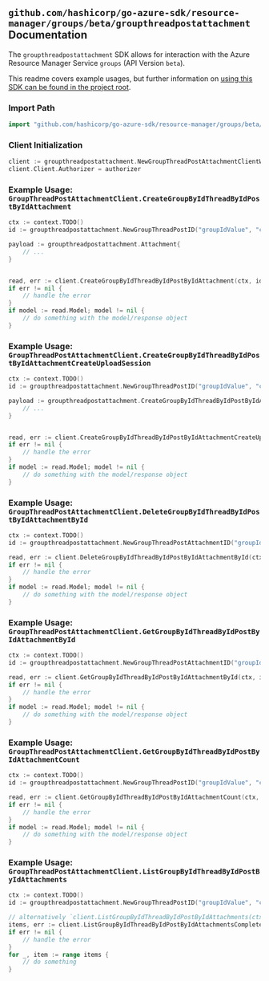 
## `github.com/hashicorp/go-azure-sdk/resource-manager/groups/beta/groupthreadpostattachment` Documentation

The `groupthreadpostattachment` SDK allows for interaction with the Azure Resource Manager Service `groups` (API Version `beta`).

This readme covers example usages, but further information on [using this SDK can be found in the project root](https://github.com/hashicorp/go-azure-sdk/tree/main/docs).

### Import Path

```go
import "github.com/hashicorp/go-azure-sdk/resource-manager/groups/beta/groupthreadpostattachment"
```


### Client Initialization

```go
client := groupthreadpostattachment.NewGroupThreadPostAttachmentClientWithBaseURI("https://management.azure.com")
client.Client.Authorizer = authorizer
```


### Example Usage: `GroupThreadPostAttachmentClient.CreateGroupByIdThreadByIdPostByIdAttachment`

```go
ctx := context.TODO()
id := groupthreadpostattachment.NewGroupThreadPostID("groupIdValue", "conversationThreadIdValue", "postIdValue")

payload := groupthreadpostattachment.Attachment{
	// ...
}


read, err := client.CreateGroupByIdThreadByIdPostByIdAttachment(ctx, id, payload)
if err != nil {
	// handle the error
}
if model := read.Model; model != nil {
	// do something with the model/response object
}
```


### Example Usage: `GroupThreadPostAttachmentClient.CreateGroupByIdThreadByIdPostByIdAttachmentCreateUploadSession`

```go
ctx := context.TODO()
id := groupthreadpostattachment.NewGroupThreadPostID("groupIdValue", "conversationThreadIdValue", "postIdValue")

payload := groupthreadpostattachment.CreateGroupByIdThreadByIdPostByIdAttachmentCreateUploadSessionRequest{
	// ...
}


read, err := client.CreateGroupByIdThreadByIdPostByIdAttachmentCreateUploadSession(ctx, id, payload)
if err != nil {
	// handle the error
}
if model := read.Model; model != nil {
	// do something with the model/response object
}
```


### Example Usage: `GroupThreadPostAttachmentClient.DeleteGroupByIdThreadByIdPostByIdAttachmentById`

```go
ctx := context.TODO()
id := groupthreadpostattachment.NewGroupThreadPostAttachmentID("groupIdValue", "conversationThreadIdValue", "postIdValue", "attachmentIdValue")

read, err := client.DeleteGroupByIdThreadByIdPostByIdAttachmentById(ctx, id)
if err != nil {
	// handle the error
}
if model := read.Model; model != nil {
	// do something with the model/response object
}
```


### Example Usage: `GroupThreadPostAttachmentClient.GetGroupByIdThreadByIdPostByIdAttachmentById`

```go
ctx := context.TODO()
id := groupthreadpostattachment.NewGroupThreadPostAttachmentID("groupIdValue", "conversationThreadIdValue", "postIdValue", "attachmentIdValue")

read, err := client.GetGroupByIdThreadByIdPostByIdAttachmentById(ctx, id)
if err != nil {
	// handle the error
}
if model := read.Model; model != nil {
	// do something with the model/response object
}
```


### Example Usage: `GroupThreadPostAttachmentClient.GetGroupByIdThreadByIdPostByIdAttachmentCount`

```go
ctx := context.TODO()
id := groupthreadpostattachment.NewGroupThreadPostID("groupIdValue", "conversationThreadIdValue", "postIdValue")

read, err := client.GetGroupByIdThreadByIdPostByIdAttachmentCount(ctx, id)
if err != nil {
	// handle the error
}
if model := read.Model; model != nil {
	// do something with the model/response object
}
```


### Example Usage: `GroupThreadPostAttachmentClient.ListGroupByIdThreadByIdPostByIdAttachments`

```go
ctx := context.TODO()
id := groupthreadpostattachment.NewGroupThreadPostID("groupIdValue", "conversationThreadIdValue", "postIdValue")

// alternatively `client.ListGroupByIdThreadByIdPostByIdAttachments(ctx, id)` can be used to do batched pagination
items, err := client.ListGroupByIdThreadByIdPostByIdAttachmentsComplete(ctx, id)
if err != nil {
	// handle the error
}
for _, item := range items {
	// do something
}
```
